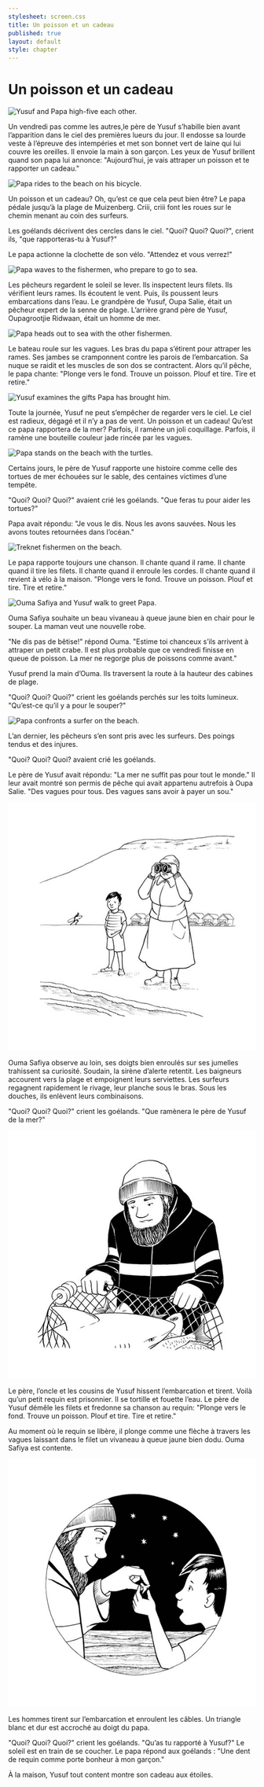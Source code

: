```yaml
---
stylesheet: screen.css
title: Un poisson et un cadeau
published: true
layout: default
style: chapter
---
```


# Un poisson et un cadeau

![Yusuf and Papa high-five each other.](images/1.jpg)

Un vendredi pas comme les autres,le père de Yusuf s’habille bien avant l’apparition dans le ciel des premières lueurs du jour. Il endosse sa lourde veste à l’épreuve des intempéries et met son bonnet vert de laine qui lui couvre les oreilles. Il envoie la main à son garçon. Les yeux de Yusuf brillent quand son papa lui annonce: "Aujourd’hui, je vais attraper un poisson et te rapporter un cadeau."


![Papa rides to the beach on his bicycle.](images/2.jpg)

Un poisson et un cadeau? Oh, qu’est ce que cela peut bien être? Le papa pédale jusqu’à la plage de
Muizenberg. Criii, criii font les roues sur le chemin menant au coin des surfeurs.

Les goélands décrivent des cercles dans le ciel. "Quoi? Quoi? Quoi?", crient ils, "que rapporteras-tu à Yusuf?"

Le papa actionne la clochette de son vélo. "Attendez et vous verrez!"

![Papa waves to the fishermen, who prepare to go to sea.](images/3.jpg)

Les pêcheurs regardent le soleil se lever. Ils inspectent leurs filets. Ils vérifient leurs rames. Ils écoutent le vent. Puis, ils poussent leurs embarcations dans l’eau. Le grandpère de Yusuf, Oupa Salie, était un pêcheur expert de la senne de plage. L’arrière grand père de Yusuf, Oupagrootjie Ridwaan, était un homme de mer.


![Papa heads out to sea with the other fishermen.](images/4.jpg)

Le bateau roule sur les vagues. Les bras du papa s’étirent pour attraper les rames. Ses jambes se
cramponnent contre les parois de l’embarcation. Sa nuque se raidit et les muscles de son dos se
contractent. Alors qu’il pêche, le papa chante: "Plonge vers le fond. Trouve un poisson. Plouf et tire. Tire et retire."

![Yusuf examines the gifts Papa has brought him.](images/5.jpg)

Toute la journée, Yusuf ne peut s’empêcher de regarder vers le ciel. Le ciel est radieux, dégagé et il n’y a pas de vent. Un poisson et un cadeau! Qu’est ce papa rapportera de la mer? Parfois, il ramène un joli coquillage. Parfois, il ramène une bouteille couleur jade rincée par les
vagues.

![Papa stands on the beach with the turtles.](images/6.jpg)

Certains jours, le père de Yusuf rapporte une histoire comme celle des tortues de mer échouées sur le sable, des centaines victimes d’une tempête.

"Quoi? Quoi? Quoi?" avaient crié les goélands. "Que feras tu pour aider les tortues?"

Papa avait répondu: "Je vous le dis. Nous les avons sauvées. Nous les avons toutes retournées dans l’océan."

![Treknet fishermen on the beach.](images/7.jpg)

Le papa rapporte toujours une chanson. Il chante quand il rame. Il chante quand il tire les filets. Il chante quand il enroule les cordes. Il chante quand il revient à vélo à la maison. "Plonge vers le fond. Trouve un poisson. Plouf et tire. Tire et retire."

![Ouma Safiya and Yusuf walk to greet Papa.](images/8.jpg)

Ouma Safiya souhaite un beau vivaneau à queue jaune bien en chair pour le souper. La maman veut
une nouvelle robe. 

"Ne dis pas de bêtise!" répond Ouma. "Estime toi chanceux s’ils arrivent à attraper
un petit crabe. Il est plus probable que ce vendredi finisse en queue de poisson. La mer ne regorge plus de poissons comme avant."

Yusuf prend la main d’Ouma. Ils traversent la route à la hauteur des cabines de plage.

"Quoi? Quoi? Quoi?" crient les goélands perchés sur les toits lumineux. "Qu’est-ce qu’il y a pour le souper?"

![Papa confronts a surfer on the beach.](images/9.jpg)

L’an dernier, les pêcheurs s’en sont pris avec les surfeurs. Des poings tendus et des injures.

"Quoi? Quoi? Quoi? avaient crié les goélands. 

Le père de Yusuf avait répondu: "La mer ne suffit pas pour tout le monde." Il leur avait montré
son permis de pêche qui avait appartenu autrefois à Oupa Salie. "Des vagues pour tous. Des vagues
sans avoir à payer un sou."

![Ouma Safiya and Yusuf wait for Papa on the beach. Ouma Safiya looks through her binoculars.](images/10.jpg)

Ouma Safiya observe au loin, ses doigts bien enroulés sur ses jumelles trahissent sa curiosité. Soudain, la sirène d’alerte retentit. Les baigneurs accourent vers la plage et empoignent leurs serviettes. Les surfeurs regagnent rapidement le rivage, leur planche sous le bras. Sous les douches, ils enlèvent leurs combinaisons.

"Quoi? Quoi? Quoi?" crient les goélands. "Que ramènera le père de Yusuf de la mer?"

![Papa finds a shark in the net.](images/11.jpg)

Le père, l’oncle et les cousins de Yusuf hissent l’embarcation et tirent. Voilà qu’un petit requin est prisonnier. Il se tortille et fouette l’eau. Le père de Yusuf démêle les filets et fredonne sa chanson au requin: "Plonge vers le fond. Trouve un poisson. Plouf et tire. Tire et retire."

Au moment où le requin se libère, il plonge comme une flèche à travers les vagues laissant dans le filet un vivaneau à queue jaune bien dodu. Ouma Safiya est contente.

![Papa's gift to Yusuf is a shark's tooth.](images/12.jpg)

Les hommes tirent sur l’embarcation et enroulent les câbles. Un triangle blanc et dur est accroché au doigt du papa.

"Quoi? Quoi? Quoi?" crient les goélands. "Qu’as tu rapporté à Yusuf?"
Le soleil est en train de se coucher. Le papa répond aux goélands : "Une dent de requin comme porte bonheur à mon garçon."

À la maison, Yusuf tout content montre son cadeau aux étoiles.
